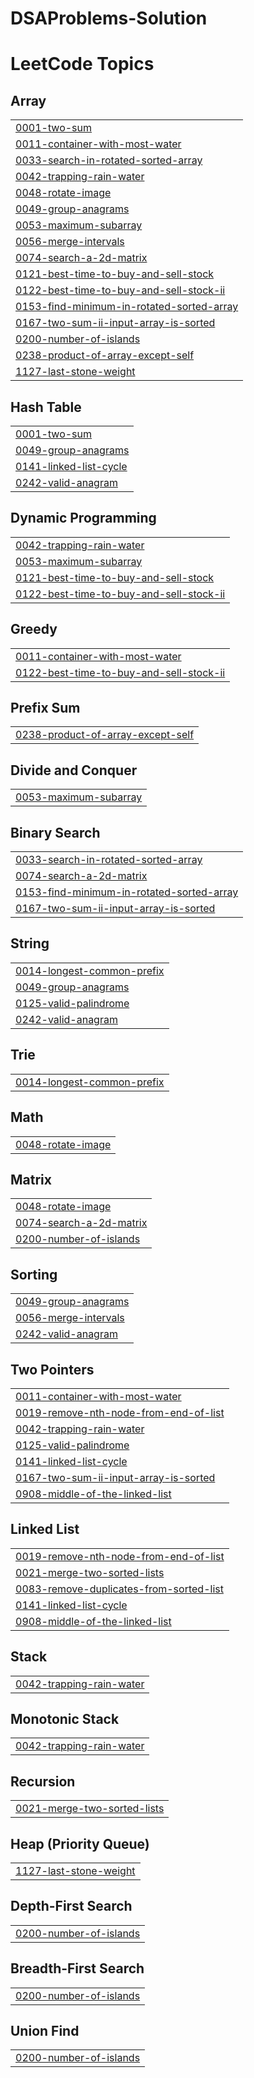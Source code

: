 # DSAProblems-Solution
<!---LeetCode Topics Start-->
# LeetCode Topics
## Array
|  |
| ------- |
| [0001-two-sum](https://github.com/satyamtiwari1004/DSAProblems-Solution/tree/master/0001-two-sum) |
| [0011-container-with-most-water](https://github.com/satyamtiwari1004/DSAProblems-Solution/tree/master/0011-container-with-most-water) |
| [0033-search-in-rotated-sorted-array](https://github.com/satyamtiwari1004/DSAProblems-Solution/tree/master/0033-search-in-rotated-sorted-array) |
| [0042-trapping-rain-water](https://github.com/satyamtiwari1004/DSAProblems-Solution/tree/master/0042-trapping-rain-water) |
| [0048-rotate-image](https://github.com/satyamtiwari1004/DSAProblems-Solution/tree/master/0048-rotate-image) |
| [0049-group-anagrams](https://github.com/satyamtiwari1004/DSAProblems-Solution/tree/master/0049-group-anagrams) |
| [0053-maximum-subarray](https://github.com/satyamtiwari1004/DSAProblems-Solution/tree/master/0053-maximum-subarray) |
| [0056-merge-intervals](https://github.com/satyamtiwari1004/DSAProblems-Solution/tree/master/0056-merge-intervals) |
| [0074-search-a-2d-matrix](https://github.com/satyamtiwari1004/DSAProblems-Solution/tree/master/0074-search-a-2d-matrix) |
| [0121-best-time-to-buy-and-sell-stock](https://github.com/satyamtiwari1004/DSAProblems-Solution/tree/master/0121-best-time-to-buy-and-sell-stock) |
| [0122-best-time-to-buy-and-sell-stock-ii](https://github.com/satyamtiwari1004/DSAProblems-Solution/tree/master/0122-best-time-to-buy-and-sell-stock-ii) |
| [0153-find-minimum-in-rotated-sorted-array](https://github.com/satyamtiwari1004/DSAProblems-Solution/tree/master/0153-find-minimum-in-rotated-sorted-array) |
| [0167-two-sum-ii-input-array-is-sorted](https://github.com/satyamtiwari1004/DSAProblems-Solution/tree/master/0167-two-sum-ii-input-array-is-sorted) |
| [0200-number-of-islands](https://github.com/satyamtiwari1004/DSAProblems-Solution/tree/master/0200-number-of-islands) |
| [0238-product-of-array-except-self](https://github.com/satyamtiwari1004/DSAProblems-Solution/tree/master/0238-product-of-array-except-self) |
| [1127-last-stone-weight](https://github.com/satyamtiwari1004/DSAProblems-Solution/tree/master/1127-last-stone-weight) |
## Hash Table
|  |
| ------- |
| [0001-two-sum](https://github.com/satyamtiwari1004/DSAProblems-Solution/tree/master/0001-two-sum) |
| [0049-group-anagrams](https://github.com/satyamtiwari1004/DSAProblems-Solution/tree/master/0049-group-anagrams) |
| [0141-linked-list-cycle](https://github.com/satyamtiwari1004/DSAProblems-Solution/tree/master/0141-linked-list-cycle) |
| [0242-valid-anagram](https://github.com/satyamtiwari1004/DSAProblems-Solution/tree/master/0242-valid-anagram) |
## Dynamic Programming
|  |
| ------- |
| [0042-trapping-rain-water](https://github.com/satyamtiwari1004/DSAProblems-Solution/tree/master/0042-trapping-rain-water) |
| [0053-maximum-subarray](https://github.com/satyamtiwari1004/DSAProblems-Solution/tree/master/0053-maximum-subarray) |
| [0121-best-time-to-buy-and-sell-stock](https://github.com/satyamtiwari1004/DSAProblems-Solution/tree/master/0121-best-time-to-buy-and-sell-stock) |
| [0122-best-time-to-buy-and-sell-stock-ii](https://github.com/satyamtiwari1004/DSAProblems-Solution/tree/master/0122-best-time-to-buy-and-sell-stock-ii) |
## Greedy
|  |
| ------- |
| [0011-container-with-most-water](https://github.com/satyamtiwari1004/DSAProblems-Solution/tree/master/0011-container-with-most-water) |
| [0122-best-time-to-buy-and-sell-stock-ii](https://github.com/satyamtiwari1004/DSAProblems-Solution/tree/master/0122-best-time-to-buy-and-sell-stock-ii) |
## Prefix Sum
|  |
| ------- |
| [0238-product-of-array-except-self](https://github.com/satyamtiwari1004/DSAProblems-Solution/tree/master/0238-product-of-array-except-self) |
## Divide and Conquer
|  |
| ------- |
| [0053-maximum-subarray](https://github.com/satyamtiwari1004/DSAProblems-Solution/tree/master/0053-maximum-subarray) |
## Binary Search
|  |
| ------- |
| [0033-search-in-rotated-sorted-array](https://github.com/satyamtiwari1004/DSAProblems-Solution/tree/master/0033-search-in-rotated-sorted-array) |
| [0074-search-a-2d-matrix](https://github.com/satyamtiwari1004/DSAProblems-Solution/tree/master/0074-search-a-2d-matrix) |
| [0153-find-minimum-in-rotated-sorted-array](https://github.com/satyamtiwari1004/DSAProblems-Solution/tree/master/0153-find-minimum-in-rotated-sorted-array) |
| [0167-two-sum-ii-input-array-is-sorted](https://github.com/satyamtiwari1004/DSAProblems-Solution/tree/master/0167-two-sum-ii-input-array-is-sorted) |
## String
|  |
| ------- |
| [0014-longest-common-prefix](https://github.com/satyamtiwari1004/DSAProblems-Solution/tree/master/0014-longest-common-prefix) |
| [0049-group-anagrams](https://github.com/satyamtiwari1004/DSAProblems-Solution/tree/master/0049-group-anagrams) |
| [0125-valid-palindrome](https://github.com/satyamtiwari1004/DSAProblems-Solution/tree/master/0125-valid-palindrome) |
| [0242-valid-anagram](https://github.com/satyamtiwari1004/DSAProblems-Solution/tree/master/0242-valid-anagram) |
## Trie
|  |
| ------- |
| [0014-longest-common-prefix](https://github.com/satyamtiwari1004/DSAProblems-Solution/tree/master/0014-longest-common-prefix) |
## Math
|  |
| ------- |
| [0048-rotate-image](https://github.com/satyamtiwari1004/DSAProblems-Solution/tree/master/0048-rotate-image) |
## Matrix
|  |
| ------- |
| [0048-rotate-image](https://github.com/satyamtiwari1004/DSAProblems-Solution/tree/master/0048-rotate-image) |
| [0074-search-a-2d-matrix](https://github.com/satyamtiwari1004/DSAProblems-Solution/tree/master/0074-search-a-2d-matrix) |
| [0200-number-of-islands](https://github.com/satyamtiwari1004/DSAProblems-Solution/tree/master/0200-number-of-islands) |
## Sorting
|  |
| ------- |
| [0049-group-anagrams](https://github.com/satyamtiwari1004/DSAProblems-Solution/tree/master/0049-group-anagrams) |
| [0056-merge-intervals](https://github.com/satyamtiwari1004/DSAProblems-Solution/tree/master/0056-merge-intervals) |
| [0242-valid-anagram](https://github.com/satyamtiwari1004/DSAProblems-Solution/tree/master/0242-valid-anagram) |
## Two Pointers
|  |
| ------- |
| [0011-container-with-most-water](https://github.com/satyamtiwari1004/DSAProblems-Solution/tree/master/0011-container-with-most-water) |
| [0019-remove-nth-node-from-end-of-list](https://github.com/satyamtiwari1004/DSAProblems-Solution/tree/master/0019-remove-nth-node-from-end-of-list) |
| [0042-trapping-rain-water](https://github.com/satyamtiwari1004/DSAProblems-Solution/tree/master/0042-trapping-rain-water) |
| [0125-valid-palindrome](https://github.com/satyamtiwari1004/DSAProblems-Solution/tree/master/0125-valid-palindrome) |
| [0141-linked-list-cycle](https://github.com/satyamtiwari1004/DSAProblems-Solution/tree/master/0141-linked-list-cycle) |
| [0167-two-sum-ii-input-array-is-sorted](https://github.com/satyamtiwari1004/DSAProblems-Solution/tree/master/0167-two-sum-ii-input-array-is-sorted) |
| [0908-middle-of-the-linked-list](https://github.com/satyamtiwari1004/DSAProblems-Solution/tree/master/0908-middle-of-the-linked-list) |
## Linked List
|  |
| ------- |
| [0019-remove-nth-node-from-end-of-list](https://github.com/satyamtiwari1004/DSAProblems-Solution/tree/master/0019-remove-nth-node-from-end-of-list) |
| [0021-merge-two-sorted-lists](https://github.com/satyamtiwari1004/DSAProblems-Solution/tree/master/0021-merge-two-sorted-lists) |
| [0083-remove-duplicates-from-sorted-list](https://github.com/satyamtiwari1004/DSAProblems-Solution/tree/master/0083-remove-duplicates-from-sorted-list) |
| [0141-linked-list-cycle](https://github.com/satyamtiwari1004/DSAProblems-Solution/tree/master/0141-linked-list-cycle) |
| [0908-middle-of-the-linked-list](https://github.com/satyamtiwari1004/DSAProblems-Solution/tree/master/0908-middle-of-the-linked-list) |
## Stack
|  |
| ------- |
| [0042-trapping-rain-water](https://github.com/satyamtiwari1004/DSAProblems-Solution/tree/master/0042-trapping-rain-water) |
## Monotonic Stack
|  |
| ------- |
| [0042-trapping-rain-water](https://github.com/satyamtiwari1004/DSAProblems-Solution/tree/master/0042-trapping-rain-water) |
## Recursion
|  |
| ------- |
| [0021-merge-two-sorted-lists](https://github.com/satyamtiwari1004/DSAProblems-Solution/tree/master/0021-merge-two-sorted-lists) |
## Heap (Priority Queue)
|  |
| ------- |
| [1127-last-stone-weight](https://github.com/satyamtiwari1004/DSAProblems-Solution/tree/master/1127-last-stone-weight) |
## Depth-First Search
|  |
| ------- |
| [0200-number-of-islands](https://github.com/satyamtiwari1004/DSAProblems-Solution/tree/master/0200-number-of-islands) |
## Breadth-First Search
|  |
| ------- |
| [0200-number-of-islands](https://github.com/satyamtiwari1004/DSAProblems-Solution/tree/master/0200-number-of-islands) |
## Union Find
|  |
| ------- |
| [0200-number-of-islands](https://github.com/satyamtiwari1004/DSAProblems-Solution/tree/master/0200-number-of-islands) |
<!---LeetCode Topics End-->